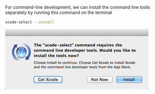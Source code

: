 [//]: # (### Install the  Xcode command line tools)

 For command-line development, we can install the command line tools separately by running this command on the terminal

 ```bash
 xcode-select --install
 ```

 ![](https://github.com/soulimane-mammar/oop_cpp_course/blob/main/screenshots/macOS/xcode_cli_tools.png?raw=true)
